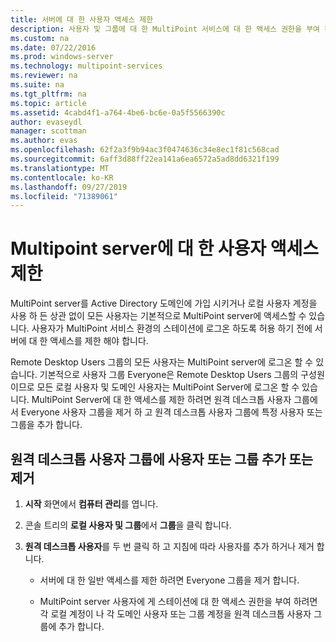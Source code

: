 ```yaml
---
title: 서버에 대 한 사용자 액세스 제한
description: 사용자 및 그룹에 대 한 MultiPoint 서비스에 대 한 액세스 권한을 부여 하거나 거부 하는 방법 알아보기
ms.custom: na
ms.date: 07/22/2016
ms.prod: windows-server
ms.technology: multipoint-services
ms.reviewer: na
ms.suite: na
ms.tgt_pltfrm: na
ms.topic: article
ms.assetid: 4cabd4f1-a764-4be6-bc6e-0a5f5566390c
author: evaseydl
manager: scottman
ms.author: evas
ms.openlocfilehash: 62f2a3f9b94ac3f0474636c34e8ec1f81c568cad
ms.sourcegitcommit: 6aff3d88ff22ea141a6ea6572a5ad8dd6321f199
ms.translationtype: MT
ms.contentlocale: ko-KR
ms.lasthandoff: 09/27/2019
ms.locfileid: "71389061"
---
```

# <a name="limit-users-access-to-the-multipoint-server"></a>Multipoint server에 대 한 사용자 액세스 제한
MultiPoint server를 Active Directory 도메인에 가입 시키거나 로컬 사용자 계정을 사용 하 든 상관 없이 모든 사용자는 기본적으로 MultiPoint server에 액세스할 수 있습니다. 사용자가 MultiPoint 서비스 환경의 스테이션에 로그온 하도록 허용 하기 전에 서버에 대 한 액세스를 제한 해야 합니다.  
  
Remote Desktop Users 그룹의 모든 사용자는 MultiPoint server에 로그온 할 수 있습니다. 기본적으로 사용자 그룹 Everyone은 Remote Desktop Users 그룹의 구성원 이므로 모든 로컬 사용자 및 도메인 사용자는 MultiPoint Server에 로그온 할 수 있습니다. MultiPoint Server에 대 한 액세스를 제한 하려면 원격 데스크톱 사용자 그룹에서 Everyone 사용자 그룹을 제거 하 고 원격 데스크톱 사용자 그룹에 특정 사용자 또는 그룹을 추가 합니다.  
  
## <a name="add-or-remove-users-or-groups-to-the-remote-desktop-users-group"></a>원격 데스크톱 사용자 그룹에 사용자 또는 그룹 추가 또는 제거  
  
1.  **시작** 화면에서 **컴퓨터 관리**를 엽니다.  
  
2.  콘솔 트리의 **로컬 사용자 및 그룹**에서 **그룹**을 클릭 합니다.  
  
3.  **원격 데스크톱 사용자**를 두 번 클릭 하 고 지침에 따라 사용자를 추가 하거나 제거 합니다.  
  
    -   서버에 대 한 일반 액세스를 제한 하려면 Everyone 그룹을 제거 합니다.  
  
    -   MultiPoint server 사용자에 게 스테이션에 대 한 액세스 권한을 부여 하려면 각 로컬 계정이 나 각 도메인 사용자 또는 그룹 계정을 원격 데스크톱 사용자 그룹에 추가 합니다.  